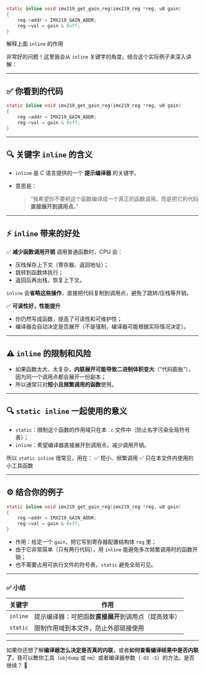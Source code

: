 ```c
static inline void imx219_get_gain_reg(imx219_reg *reg, u8 gain)
{
	reg->addr = IMX219_GAIN_ADDR;
	reg->val = gain & 0xff;
} 
```

解释上面 `inline` 的作用

非常好的问题！这里我会从 `inline` 关键字的角度，结合这个实际例子来深入讲解：

------

## ✅ 你看到的代码

```c
static inline void imx219_get_gain_reg(imx219_reg *reg, u8 gain)
{
	reg->addr = IMX219_GAIN_ADDR;
	reg->val = gain & 0xff;
}
```

------

## 🔍 关键字 `inline` 的含义

- `inline` 是 C 语言提供的一个 **提示编译器** 的关键字。

- 意思是：

  > “我希望你不要把这个函数编译成一个真正的函数调用，而是把它的代码**直接展开到调用点**。”

------

## ⚡️ `inline` 带来的好处

✅ **减少函数调用开销**
 调用普通函数时，CPU 会：

- 压栈保存上下文（寄存器、返回地址）；
- 跳转到函数体执行；
- 返回后再出栈，恢复上下文。

`inline` 会**省略这些操作**，直接把代码复制到调用点，避免了跳转/压栈等开销。

✅ **可读性好，性能提升**

- 你仍然写成函数，提高了可读性和可维护性；
- 编译器会自动决定是否展开（不是强制，编译器可能根据实际情况决定）。

------

## ⚠️ `inline` 的限制和风险

- 如果函数太大、太复杂，**内联展开可能导致二进制体积变大**（“代码膨胀”），因为同一个调用点都会展开一份副本；
- 所以通常只对**短小且频繁调用的函数**使用。

------

## 🔍 `static inline` 一起使用的意义

- `static`：限制这个函数的作用域只在本 `.c` 文件中（防止名字污染全局符号表）；
- `inline`：希望编译器直接展开到调用点，减少调用开销。

所以 `static inline` 很常见，用在：
 ✅ 短小、频繁调用
 ✅ 只在本文件内使用的小工具函数

------

## ⚙️ 结合你的例子

```c
static inline void imx219_get_gain_reg(imx219_reg *reg, u8 gain)
{
    reg->addr = IMX219_GAIN_ADDR;
    reg->val = gain & 0xff;
}
```

- 作用：给定一个 `gain`，把它写到寄存器配置结构体 `reg` 里；
- 由于它非常简单（只有两行代码），用 `inline` 能避免多次频繁调用时的函数开销；
- 也不需要占用可执行文件的符号表，`static` 避免全局可见。

------

### ✅ 小结

| 关键字   | 作用                                                 |
| -------- | ---------------------------------------------------- |
| `inline` | 提示编译器：可把函数**直接展开**到调用点（提高效率） |
| `static` | 限制作用域到本文件，防止外部链接使用                 |

------

如果你还想了解**编译器怎么决定是否真的内联**，或者**如何查看编译结果中是否内联了**，我可以教你工具（`objdump` 或 `nm`）或者编译器参数（`-O2 -S`）的方法。是否继续？ 🚀